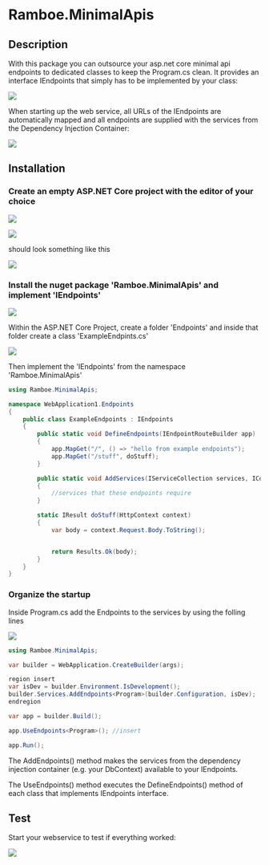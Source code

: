 # Ramboe.MinimalApis

## Description  

With this package you can outsource your asp.net core minimal api endpoints to dedicated classes to keep the Program.cs clean. It provides an interface IEndpoints that simply has to be implemented by your class:  

![](https://clemenskrusenetmedia.blob.core.windows.net/github/nE_iGpqYP4.png)  

When starting up the web service, all URLs of the IEndpoints are automatically mapped and all endpoints are supplied with the services from the Dependency Injection Container:  

![](https://clemenskrusenetmedia.blob.core.windows.net/github/Ag2gdzqsA5.png)  

## Installation  

### Create an empty ASP.NET Core project with the editor of your choice  

![](https://clemenskrusenetmedia.blob.core.windows.net/github/mi-3zx8dxW.png)  

![](https://clemenskrusenetmedia.blob.core.windows.net/github/xgU88E7158.png)  

should look something like this  

![](https://clemenskrusenetmedia.blob.core.windows.net/github/xvn0jg9XSj.png)  

### Install the nuget package 'Ramboe.MinimalApis' and implement 'IEndpoints'  

![](https://clemenskrusenetmedia.blob.core.windows.net/github/Aj1dYz0uQQ.png)  

Within the ASP.NET Core Project, create a folder 'Endpoints' and inside that folder create a class 'ExampleEndpints.cs'  

![](https://clemenskrusenetmedia.blob.core.windows.net/github/xvn0jg9XSj.png)  

Then implement the 'IEndpoints' from the namespace 'Ramboe.MinimalApis'  

```c#
using Ramboe.MinimalApis;

namespace WebApplication1.Endpoints
{
    public class ExampleEndpoints : IEndpoints
    {
        public static void DefineEndpoints(IEndpointRouteBuilder app)
        {
            app.MapGet("/", () => "hello from example endpoints");
            app.MapGet("/stuff", doStuff);
        }

        public static void AddServices(IServiceCollection services, IConfiguration configuration, bool isDev)
        {
            //services that these endpoints require
        }

        static IResult doStuff(HttpContext context)
        {
            var body = context.Request.Body.ToString();


            return Results.Ok(body);
        }
    }
}
```  

### Organize the startup  

Inside Program.cs add the Endpoints to the services by using the folling lines  

![](https://clemenskrusenetmedia.blob.core.windows.net/github/Ag2gdzqsA5.png)  

```c#
using Ramboe.MinimalApis;

var builder = WebApplication.CreateBuilder(args);

region insert
var isDev = builder.Environment.IsDevelopment();
builder.Services.AddEndpoints<Program>(builder.Configuration, isDev);
endregion

var app = builder.Build();

app.UseEndpoints<Program>(); //insert

app.Run();
```  

The AddEndpoints() method makes the services from the dependency injection container (e.g. your DbContext) available to your IEndpoints.  

The UseEndpoints() method executes the DefineEndpoints() method of each class that implements IEndpoints interface.  

## Test  

Start your webservice to test if everything worked:  

![](https://clemenskrusenetmedia.blob.core.windows.net/github/iHDQ2AKdFF.png)  
